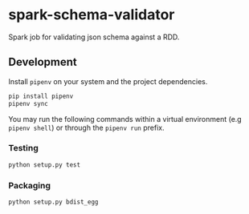 # spark-schema-validator

Spark job for validating json schema against a RDD.

## Development

Install `pipenv` on your system and the project dependencies.

```bash
pip install pipenv
pipenv sync
```

You may run the following commands within a virtual environment (e.g `pipenv shell`)
or through the `pipenv run` prefix.

### Testing
```bash
python setup.py test
```

### Packaging
```bash
python setup.py bdist_egg
```